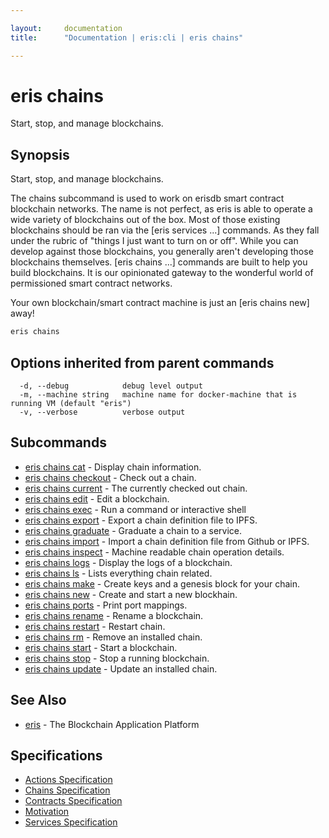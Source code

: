 ```yaml
---

layout:     documentation
title:      "Documentation | eris:cli | eris chains"

---
```


# eris chains

Start, stop, and manage blockchains.

## Synopsis

Start, stop, and manage blockchains.

The chains subcommand is used to work on erisdb smart contract
blockchain networks. The name is not perfect, as eris is able
to operate a wide variety of blockchains out of the box. Most
of those existing blockchains should be ran via the [eris services ...]
commands. As they fall under the rubric of "things I just want
to turn on or off". While you can develop against those
blockchains, you generally aren't developing those blockchains
themselves. [eris chains ...] commands are built to help you build
blockchains. It is our opinionated gateway to the wonderful world
of permissioned smart contract networks.

Your own blockchain/smart contract machine is just an [eris chains new]
away!

```bash
eris chains
```

## Options inherited from parent commands

```
  -d, --debug            debug level output
  -m, --machine string   machine name for docker-machine that is running VM (default "eris")
  -v, --verbose          verbose output
```

## Subcommands

* [eris chains cat](https://docs.erisindustries.com/documentation/eris-cli/0.11.4/eris_chains_cat/)	 - Display chain information.
* [eris chains checkout](https://docs.erisindustries.com/documentation/eris-cli/0.11.4/eris_chains_checkout/)	 - Check out a chain.
* [eris chains current](https://docs.erisindustries.com/documentation/eris-cli/0.11.4/eris_chains_current/)	 - The currently checked out chain.
* [eris chains edit](https://docs.erisindustries.com/documentation/eris-cli/0.11.4/eris_chains_edit/)	 - Edit a blockchain.
* [eris chains exec](https://docs.erisindustries.com/documentation/eris-cli/0.11.4/eris_chains_exec/)	 - Run a command or interactive shell
* [eris chains export](https://docs.erisindustries.com/documentation/eris-cli/0.11.4/eris_chains_export/)	 - Export a chain definition file to IPFS.
* [eris chains graduate](https://docs.erisindustries.com/documentation/eris-cli/0.11.4/eris_chains_graduate/)	 - Graduate a chain to a service.
* [eris chains import](https://docs.erisindustries.com/documentation/eris-cli/0.11.4/eris_chains_import/)	 - Import a chain definition file from Github or IPFS.
* [eris chains inspect](https://docs.erisindustries.com/documentation/eris-cli/0.11.4/eris_chains_inspect/)	 - Machine readable chain operation details.
* [eris chains logs](https://docs.erisindustries.com/documentation/eris-cli/0.11.4/eris_chains_logs/)	 - Display the logs of a blockchain.
* [eris chains ls](https://docs.erisindustries.com/documentation/eris-cli/0.11.4/eris_chains_ls/)	 - Lists everything chain related.
* [eris chains make](https://docs.erisindustries.com/documentation/eris-cli/0.11.4/eris_chains_make/)	 - Create keys and a genesis block for your chain.
* [eris chains new](https://docs.erisindustries.com/documentation/eris-cli/0.11.4/eris_chains_new/)	 - Create and start a new blockhain.
* [eris chains ports](https://docs.erisindustries.com/documentation/eris-cli/0.11.4/eris_chains_ports/)	 - Print port mappings.
* [eris chains rename](https://docs.erisindustries.com/documentation/eris-cli/0.11.4/eris_chains_rename/)	 - Rename a blockchain.
* [eris chains restart](https://docs.erisindustries.com/documentation/eris-cli/0.11.4/eris_chains_restart/)	 - Restart chain.
* [eris chains rm](https://docs.erisindustries.com/documentation/eris-cli/0.11.4/eris_chains_rm/)	 - Remove an installed chain.
* [eris chains start](https://docs.erisindustries.com/documentation/eris-cli/0.11.4/eris_chains_start/)	 - Start a blockchain.
* [eris chains stop](https://docs.erisindustries.com/documentation/eris-cli/0.11.4/eris_chains_stop/)	 - Stop a running blockchain.
* [eris chains update](https://docs.erisindustries.com/documentation/eris-cli/0.11.4/eris_chains_update/)	 - Update an installed chain.

## See Also

* [eris](https://docs.erisindustries.com/documentation/eris-cli/0.11.4/eris/)	 - The Blockchain Application Platform

## Specifications

* [Actions Specification](https://docs.erisindustries.com/documentation/eris-cli/0.11.4/actions_specification/)
* [Chains Specification](https://docs.erisindustries.com/documentation/eris-cli/0.11.4/chains_specification/)
* [Contracts Specification](https://docs.erisindustries.com/documentation/eris-cli/0.11.4/contracts_specification/)
* [Motivation](https://docs.erisindustries.com/documentation/eris-cli/0.11.4/motivation/)
* [Services Specification](https://docs.erisindustries.com/documentation/eris-cli/0.11.4/services_specification/)

